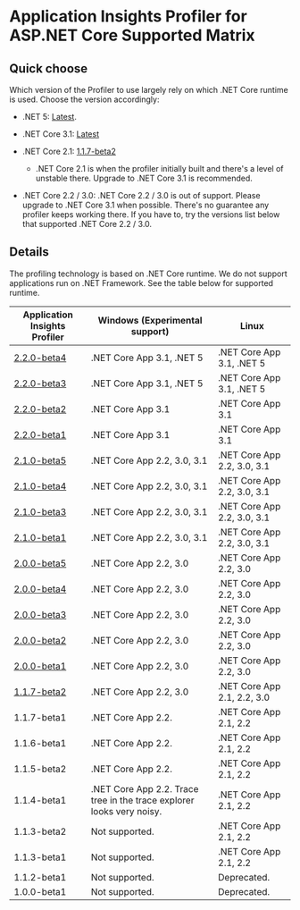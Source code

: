 # Application Insights Profiler for ASP.NET Core Supported Matrix

## Quick choose

Which version of the Profiler to use largely rely on which .NET Core runtime is used. Choose the version accordingly:

* .NET 5: [Latest](https://www.nuget.org/packages/Microsoft.ApplicationInsights.Profiler.AspNetCore).

* .NET Core 3.1: [Latest](https://www.nuget.org/packages/Microsoft.ApplicationInsights.Profiler.AspNetCore)
* .NET Core 2.1: [1.1.7-beta2](https://www.nuget.org/packages/Microsoft.ApplicationInsights.Profiler.AspNetCore/1.1.7-beta2)
  * .NET Core 2.1 is when the profiler initially built and there's a level of unstable there. Upgrade to .NET Core 3.1 is recommended.

* .NET Core 2.2 / 3.0:
  .NET Core 2.2 / 3.0 is out of support. Please upgrade to .NET Core 3.1 when possible. There's no guarantee any profiler keeps working there. If you have to, try the versions list below that supported .NET Core 2.2 / 3.0.

## Details

The profiling technology is based on .NET Core runtime. We do not support applications run on .NET Framework. See the table below for supported runtime.

| Application Insights Profiler                                                                               | Windows (Experimental support)                                        | Linux                       |
|-------------------------------------------------------------------------------------------------------------|-----------------------------------------------------------------------|-----------------------------|
| [2.2.0-beta4](https://www.nuget.org/packages/Microsoft.ApplicationInsights.Profiler.AspNetCore/2.2.0-beta4) | .NET Core App 3.1, .NET 5                                             | .NET Core App 3.1, .NET 5   |
| [2.2.0-beta3](https://www.nuget.org/packages/Microsoft.ApplicationInsights.Profiler.AspNetCore/2.2.0-beta3) | .NET Core App 3.1, .NET 5                                             | .NET Core App 3.1, .NET 5   |
| [2.2.0-beta2](https://www.nuget.org/packages/Microsoft.ApplicationInsights.Profiler.AspNetCore/2.2.0-beta2) | .NET Core App 3.1                                                     | .NET Core App 3.1           |
| [2.2.0-beta1](https://www.nuget.org/packages/Microsoft.ApplicationInsights.Profiler.AspNetCore/2.2.0-beta1) | .NET Core App 3.1                                                     | .NET Core App 3.1           |
| [2.1.0-beta5](https://www.nuget.org/packages/Microsoft.ApplicationInsights.Profiler.AspNetCore/2.1.0-beta5) | .NET Core App 2.2, 3.0, 3.1                                           | .NET Core App 2.2, 3.0, 3.1 |
| [2.1.0-beta4](https://www.nuget.org/packages/Microsoft.ApplicationInsights.Profiler.AspNetCore/2.1.0-beta4) | .NET Core App 2.2, 3.0, 3.1                                           | .NET Core App 2.2, 3.0, 3.1 |
| [2.1.0-beta3](https://www.nuget.org/packages/Microsoft.ApplicationInsights.Profiler.AspNetCore/2.1.0-beta3) | .NET Core App 2.2, 3.0, 3.1                                           | .NET Core App 2.2, 3.0, 3.1 |
| [2.1.0-beta1](https://www.nuget.org/packages/Microsoft.ApplicationInsights.Profiler.AspNetCore/2.1.0-beta1) | .NET Core App 2.2, 3.0, 3.1                                           | .NET Core App 2.2, 3.0, 3.1 |
| [2.0.0-beta5](https://www.nuget.org/packages/Microsoft.ApplicationInsights.Profiler.AspNetCore/2.0.0-beta5) | .NET Core App 2.2, 3.0                                                | .NET Core App 2.2, 3.0      |
| [2.0.0-beta4](https://www.nuget.org/packages/Microsoft.ApplicationInsights.Profiler.AspNetCore/2.0.0-beta4) | .NET Core App 2.2, 3.0                                                | .NET Core App 2.2, 3.0      |
| [2.0.0-beta3](https://www.nuget.org/packages/Microsoft.ApplicationInsights.Profiler.AspNetCore/2.0.0-beta3) | .NET Core App 2.2, 3.0                                                | .NET Core App 2.2, 3.0      |
| [2.0.0-beta2](https://www.nuget.org/packages/Microsoft.ApplicationInsights.Profiler.AspNetCore/2.0.0-beta2) | .NET Core App 2.2, 3.0                                                | .NET Core App 2.2, 3.0      |
| [2.0.0-beta1](https://www.nuget.org/packages/Microsoft.ApplicationInsights.Profiler.AspNetCore/2.0.0-beta1) | .NET Core App 2.2, 3.0                                                | .NET Core App 2.2, 3.0      |
| [1.1.7-beta2](https://www.nuget.org/packages/Microsoft.ApplicationInsights.Profiler.AspNetCore/1.1.7-beta2) | .NET Core App 2.2, 3.0                                                | .NET Core App 2.1, 2.2, 3.0 |
| 1.1.7-beta1                                                                                                 | .NET Core App 2.2.                                                    | .NET Core App 2.1, 2.2      |
| 1.1.6-beta1                                                                                                 | .NET Core App 2.2.                                                    | .NET Core App 2.1, 2.2      |
| 1.1.5-beta2                                                                                                 | .NET Core App 2.2.                                                    | .NET Core App 2.1, 2.2      |
| 1.1.4-beta1                                                                                                 | .NET Core App 2.2. Trace tree in the trace explorer looks very noisy. | .NET Core App 2.1, 2.2      |
| 1.1.3-beta2                                                                                                 | Not supported.                                                        | .NET Core App 2.1, 2.2      |
| 1.1.3-beta1                                                                                                 | Not supported.                                                        | .NET Core App 2.1, 2.2      |
| 1.1.2-beta1                                                                                                 | Not supported.                                                        | Deprecated.                 |
| 1.0.0-beta1                                                                                                 | Not supported.                                                        | Deprecated.                 |
